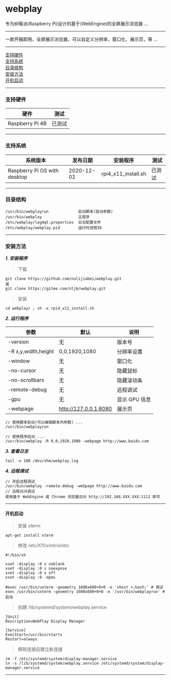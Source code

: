 # webplay

专为树莓派(Raspberry Pi)设计的基于(WebEngine)的全屏展示浏览器 ...

---

一款开箱即用，全屏展示浏览器，可以自定义分辨率，窗口化、展示页，等 ...

---

[支持硬件](#支持硬件)  
[支持系统](#支持系统)  
[目录结构](#目录结构)  
[安装方法](#安装方法)  
[开机启动](#开机启动)  

---
### 支持硬件

| 硬件 | 测试 |
| --- | --- |
| Raspberry Pi 4B | 已测试 |

---
### 支持系统

| 系统版本 | 发布日期 | 安装程序 | 测试 |
| --- | --- | --- | --- |
| Raspberry Pi OS with desktop | 2020-12-02 | rpi4_x11_install.sh | 已测试 |

---
### 目录结构

```
/usr/bin/webplayrun             启动脚本(启动参数)
/usr/bin/webplay                主程序
/etc/webplay/log4qt.properties  日志配置文件
/etc/webplay/webplay.pid        运行时进程ID
```

---
### 安装方法
 
 ***1. 安装程序***
 
 > 下载
 
 ```
 git clone https://github.com/nulijiabei/webplay.git
 或 
 git clone https://gitee.com/nljb/webplay.git
 ```
 
 > 安装
 
 ```
 cd webplay/ ; sh -x rpi4_x11_install.sh
 ```
 
 ***2. 运行程序***
 
 | 参数 | 默认 | 说明 |
 | --- | --- | --- |
 | -version | 无 | 版本号 |
 | -R x,y,width,height | 0,0,1920,1080 | 分辨率设置 |
 | -window | 无 | 窗口化 |
 | -no-cursor |	无 | 隐藏鼠标 |
 | -no-scrollbars | 无 | 隐藏滚动条 |
 | -remote-debug | 无 | 远程调试 |
 | -gpu | 无 | 显示 GPU 信息 |
 | -webpage | http://127.0.0.1:8080 | 展示页 |
 
 ```
 // 使用脚本启动(可以编辑脚本内参数) ...
 /usr/bin/webplayrun
 
 // 使用程序启动 ...
 /usr/bin/webplay -R 0,0,1920,1080 -webpage http://www.baidu.com
 ```
 
 ***3. 查看日志***
 ```
 tail -n 100 /dev/shm/webplay.log
 ```
 
 ***4. 远程调试***
 ```
 // 开启远程调试
 /usr/bin/webplay -remote-debug -webpage http://www.baidu.com
 // 远程访问调试
 使用基于 WebEngine 或 Chrome 浏览器访问 http://192.168.XXX.XXX:1112 即可
 ```
 
 ---
 #### 开机启动
 
 > 安装 xterm 
 ```
 apt-get install xterm
 ```
 
 > 修改 /etc/X11/xinit/xinitrc 
 ```
 #!/bin/sh
 
 xset -display :0 s noblank
 xset -display :0 s noexpose
 xset -display :0 s off
 xset -display :0 -dpms

 #exec /usr/bin/uxterm -geometry 1600x600+0+0 -e 'xhost +;bash;' # 调试
 exec /usr/bin/uxterm -geometry 1600x600+0+0 -e '/usr/bin/webplayrun' # 启动
 ```

 > 创建 /lib/systemd/system/webplay.service
 ```
 [Unit]
 Description=WebPlay Display Manager

 [Service]
 ExecStart=/usr/bin/startx
 Restart=always
 ```
 
 > 移除连接后建立新连接
 ```
 rm -f /etc/systemd/system/display-manager.service
 ln -s /lib/systemd/system/webplay.service /etc/systemd/system/display-manager.service
 ```
 
 ---
